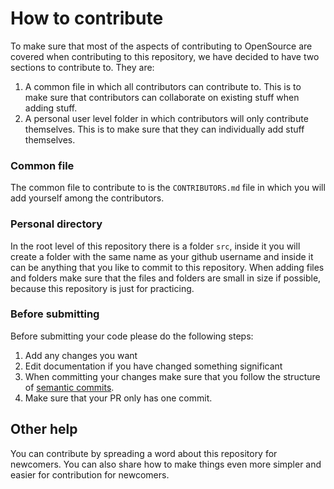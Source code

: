 # How to contribute

To make sure that most of the aspects of contributing to OpenSource are covered when contributing to this repository, we have decided to have two sections to contribute to. They are:
1. A common file in which all contributors can contribute to. This is to make sure that contributors can collaborate on existing stuff when adding stuff.
2. A personal user level folder in which contributors will only contribute themselves. This is to make sure that they can individually add stuff themselves.

### Common file
The common file to contribute to is the `CONTRIBUTORS.md` file in which you will add yourself among the contributors.

### Personal directory
In the root level of this repository there is a folder `src`, inside it you will create a folder with the same name as your github username and inside it can be anything that you like to commit to this repository. When adding files and folders make sure that the files and folders are small in size if possible, because this repository is just for practicing.

### Before submitting
Before submitting your code please do the following steps:
1. Add any changes you want
2. Edit documentation if you have changed something significant
3. When committing your changes make sure that you follow the structure of [semantic commits](https://www.conventionalcommits.org/en/v1.0.0/).
4. Make sure that your PR only has one commit.

## Other help
You can contribute by spreading a word about this repository for newcomers. You can also share how to make things even more simpler and easier for contribution for newcomers.

